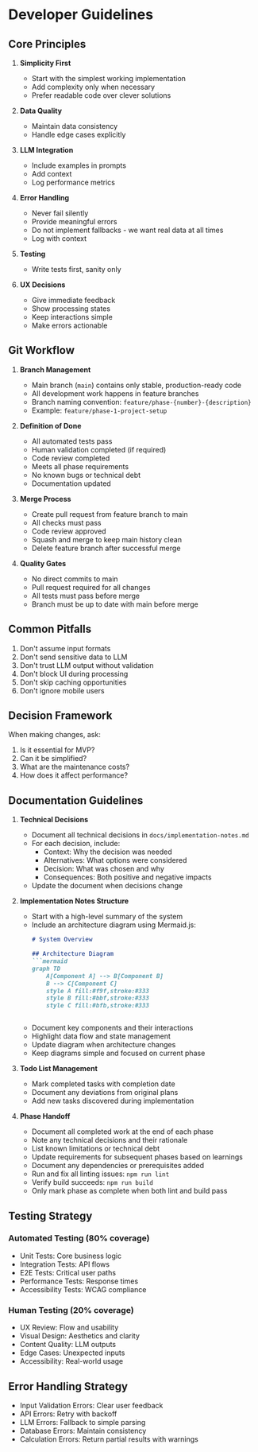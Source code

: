 # Developer Guidelines

## Core Principles
1. **Simplicity First**
   - Start with the simplest working implementation
   - Add complexity only when necessary
   - Prefer readable code over clever solutions

2. **Data Quality**
   - Maintain data consistency
   - Handle edge cases explicitly

3. **LLM Integration**
   - Include examples in prompts
   - Add context
   - Log performance metrics

4. **Error Handling**
   - Never fail silently
   - Provide meaningful errors
   - Do not implement fallbacks - we want real data at all times
   - Log with context

5. **Testing**
   - Write tests first, sanity only

6. **UX Decisions**
   - Give immediate feedback
   - Show processing states
   - Keep interactions simple
   - Make errors actionable

## Git Workflow
1. **Branch Management**
   - Main branch (`main`) contains only stable, production-ready code
   - All development work happens in feature branches
   - Branch naming convention: `feature/phase-{number}-{description}`
   - Example: `feature/phase-1-project-setup`

2. **Definition of Done**
   - All automated tests pass
   - Human validation completed (if required)
   - Code review completed
   - Meets all phase requirements
   - No known bugs or technical debt
   - Documentation updated

3. **Merge Process**
   - Create pull request from feature branch to main
   - All checks must pass
   - Code review approved
   - Squash and merge to keep main history clean
   - Delete feature branch after successful merge

4. **Quality Gates**
   - No direct commits to main
   - Pull request required for all changes
   - All tests must pass before merge
   - Branch must be up to date with main before merge

## Common Pitfalls
1. Don't assume input formats
2. Don't send sensitive data to LLM
3. Don't trust LLM output without validation
4. Don't block UI during processing
5. Don't skip caching opportunities
6. Don't ignore mobile users

## Decision Framework
When making changes, ask:
1. Is it essential for MVP?
2. Can it be simplified?
3. What are the maintenance costs?
4. How does it affect performance?

## Documentation Guidelines
1. **Technical Decisions**
   - Document all technical decisions in `docs/implementation-notes.md`
   - For each decision, include:
     - Context: Why the decision was needed
     - Alternatives: What options were considered
     - Decision: What was chosen and why
     - Consequences: Both positive and negative impacts
   - Update the document when decisions change

2. **Implementation Notes Structure**
   - Start with a high-level summary of the system
   - Include an architecture diagram using Mermaid.js:
     ```markdown
     # System Overview
     
     ## Architecture Diagram
     ```mermaid
     graph TD
         A[Component A] --> B[Component B]
         B --> C[Component C]
         style A fill:#f9f,stroke:#333
         style B fill:#bbf,stroke:#333
         style C fill:#bfb,stroke:#333
     ```
     ```
   - Document key components and their interactions
   - Highlight data flow and state management
   - Update diagram when architecture changes
   - Keep diagrams simple and focused on current phase

3. **Todo List Management**
   - Mark completed tasks with completion date
   - Document any deviations from original plans
   - Add new tasks discovered during implementation

4. **Phase Handoff**
   - Document all completed work at the end of each phase
   - Note any technical decisions and their rationale
   - List known limitations or technical debt
   - Update requirements for subsequent phases based on learnings
   - Document any dependencies or prerequisites added
   - Run and fix all linting issues: `npm run lint`
   - Verify build succeeds: `npm run build`
   - Only mark phase as complete when both lint and build pass

## Testing Strategy
### Automated Testing (80% coverage)
- Unit Tests: Core business logic
- Integration Tests: API flows
- E2E Tests: Critical user paths
- Performance Tests: Response times
- Accessibility Tests: WCAG compliance

### Human Testing (20% coverage)
- UX Review: Flow and usability
- Visual Design: Aesthetics and clarity
- Content Quality: LLM outputs
- Edge Cases: Unexpected inputs
- Accessibility: Real-world usage

## Error Handling Strategy
- Input Validation Errors: Clear user feedback
- API Errors: Retry with backoff
- LLM Errors: Fallback to simple parsing
- Database Errors: Maintain consistency
- Calculation Errors: Return partial results with warnings 
